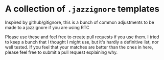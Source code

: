 # A collection of `.jazzignore` templates
Inspired by github/gitignore, this is a bunch of common adjustments to be made to a jazzignore if you are using RTC

Please use these and feel free to create pull requests if you use them.  I tried to keep a bunch that I thought 
I might use, but it's hardly a definitive list, nor well tested.  If you feel that your matches are better than 
the ones in here, please feel free to submit a pull request explaining why.
